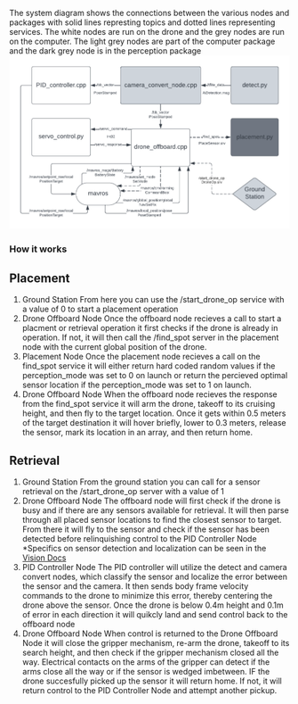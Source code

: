 The system diagram shows the connections between the various nodes and packages with solid lines represting topics and dotted lines representing services. The white nodes are run on the drone and the grey nodes are run on the computer. The light grey nodes are part of the computer package and the dark grey node is in the perception package
![system_diagram](https://github.com/mattm8600/NSSSIP2023/blob/main/docs/pics/system_diagram.png)

### How it works
## Placement
1. Ground Station
From here you can use the /start_drone_op service with a value of 0 to start a placement operation
2. Drone Offboard Node
Once the offboard node recieves a call to start a placment or retrieval operation it first checks if the drone is already in operation. If not, it will then call the /find_spot server in the placement node with the current global position of the drone.
3. Placement Node
Once the placement node recieves a call on the find_spot service it will either return hard coded random values if the perception_mode was set to 0 on launch or return the percieved optimal sensor location if the perception_mode was set to 1 on launch.
4. Drone Offboard Node
When the offboard node recieves the response from the find_spot service it will arm the drone, takeoff to its cruising height, and then fly to the target location. Once it gets within 0.5 meters of the target destination it will hover briefly, lower to 0.3 meters, release the sensor, mark its location in an array, and then return home.

## Retrieval
1. Ground Station
From the ground station you can call for a sensor retrieval on the /start_drone_op server with a value of 1
2. Drone Offboard Node
The offboard node will first check if the drone is busy and if there are any sensors available for retrieval. It will then parse through all placed sensor locations to find the closest sensor to target. From there it will fly to the sensor and check if the sensor has been detected before relinquishing control to the PID Controller Node
*Specifics on sensor detection and localization can be seen in the [Vision Docs](https://github.com/mattm8600/NSSSIP2023/blob/main/docs/vision_docs.md)
3. PID Controller Node
The PID controller will utilize the detect and camera convert nodes, which classify the sensor and localize the error between the sensor and the camera. It then sends body frame velocity commands to the drone to minimize this error, thereby centering the drone above the sensor. Once the drone is below 0.4m height and 0.1m of error in each direction it will quikcly land and send control back to the offboard node
4. Drone Offboard Node
When control is returned to the Drone Offboard Node it will close the gripper mechanism, re-arm the drone, takeoff to its search height, and then check if the gripper mechanism closed all the way. Electrical contacts on the arms of the gripper can detect if the arms close all the way or if the sensor is wedged imbetween. IF the drone succesfully picked up the sensor it will return home. If not, it will return control to the PID Controller Node and attempt another pickup.

